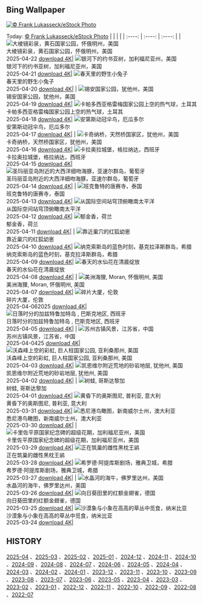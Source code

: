 ## Bing Wallpaper
[![© Frank Lukasseck/eStock Photo](https://cn.bing.com/th?id=OHR.BeachChairsSteinwarder_ZH-CN2947390092_1920x1200.jpg&w=1000)](https://cn.bing.com/th?id=OHR.BeachChairsSteinwarder_ZH-CN2947390092_1920x1200.jpg&pid=hp&w=3840&h=2160&rs=1&c=4)

Today: [© Frank Lukasseck/eStock Photo](https://cn.bing.com/th?id=OHR.BeachChairsSteinwarder_ZH-CN2947390092_1920x1200.jpg&pid=hp&w=3840&h=2160&rs=1&c=4)
  |      |      |      |
| :----: | :----: | :----: |
| ![大棱镜彩泉，黄石国家公园，怀俄明州，美国](https://cn.bing.com/th?id=OHR.YellowstoneSpring_ZH-CN2643482467_1920x1200.jpg&pid=hp&w=384&h=216&rs=1&c=4) <br/> 大棱镜彩泉，黄石国家公园，怀俄明州，美国 <br/> 2025-04-22  [download 4K](https://cn.bing.com/th?id=OHR.YellowstoneSpring_ZH-CN2643482467_1920x1200.jpg&pid=hp&w=3840&h=2160&rs=1&c=4)| ![银河下的约书亚树，加利福尼亚州，美国](https://cn.bing.com/th?id=OHR.JoshuaStars_ZH-CN1375098210_1920x1200.jpg&pid=hp&w=384&h=216&rs=1&c=4) <br/> 银河下的约书亚树，加利福尼亚州，美国 <br/> 2025-04-21  [download 4K](https://cn.bing.com/th?id=OHR.JoshuaStars_ZH-CN1375098210_1920x1200.jpg&pid=hp&w=3840&h=2160&rs=1&c=4)| ![春天里的野生小兔子](https://cn.bing.com/th?id=OHR.BunnyLove_ZH-CN1145897965_1920x1200.jpg&pid=hp&w=384&h=216&rs=1&c=4) <br/> 春天里的野生小兔子 <br/> 2025-04-20  [download 4K](https://cn.bing.com/th?id=OHR.BunnyLove_ZH-CN1145897965_1920x1200.jpg&pid=hp&w=3840&h=2160&rs=1&c=4)|
| ![锡安国家公园，犹他州，美国](https://cn.bing.com/th?id=OHR.ZionValley_ZH-CN0611524754_1920x1200.jpg&pid=hp&w=384&h=216&rs=1&c=4) <br/> 锡安国家公园，犹他州，美国 <br/> 2025-04-19  [download 4K](https://cn.bing.com/th?id=OHR.ZionValley_ZH-CN0611524754_1920x1200.jpg&pid=hp&w=3840&h=2160&rs=1&c=4)| ![卡帕多西亚格雷梅国家公园上空的热气球，土耳其](https://cn.bing.com/th?id=OHR.GoremeTurkey_ZH-CN0255739302_1920x1200.jpg&pid=hp&w=384&h=216&rs=1&c=4) <br/> 卡帕多西亚格雷梅国家公园上空的热气球，土耳其 <br/> 2025-04-18  [download 4K](https://cn.bing.com/th?id=OHR.GoremeTurkey_ZH-CN0255739302_1920x1200.jpg&pid=hp&w=3840&h=2160&rs=1&c=4)| ![安第斯动冠伞鸟，厄瓜多尔](https://cn.bing.com/th?id=OHR.EcuadorBird_ZH-CN3676173654_1920x1200.jpg&pid=hp&w=384&h=216&rs=1&c=4) <br/> 安第斯动冠伞鸟，厄瓜多尔 <br/> 2025-04-17  [download 4K](https://cn.bing.com/th?id=OHR.EcuadorBird_ZH-CN3676173654_1920x1200.jpg&pid=hp&w=3840&h=2160&rs=1&c=4)|
| ![卡奇纳桥，天然桥国家区，犹他州，美国](https://cn.bing.com/th?id=OHR.KachinaBridge_ZH-CN3333793502_1920x1200.jpg&pid=hp&w=384&h=216&rs=1&c=4) <br/> 卡奇纳桥，天然桥国家区，犹他州，美国 <br/> 2025-04-16  [download 4K](https://cn.bing.com/th?id=OHR.KachinaBridge_ZH-CN3333793502_1920x1200.jpg&pid=hp&w=3840&h=2160&rs=1&c=4)| ![卡拉奥拉城堡，格拉纳达，西班牙](https://cn.bing.com/th?id=OHR.CerezoEnFlor_ZH-CN2951543796_1920x1200.jpg&pid=hp&w=384&h=216&rs=1&c=4) <br/> 卡拉奥拉城堡，格拉纳达，西班牙 <br/> 2025-04-15  [download 4K](https://cn.bing.com/th?id=OHR.CerezoEnFlor_ZH-CN2951543796_1920x1200.jpg&pid=hp&w=3840&h=2160&rs=1&c=4)| ![圣玛丽亚岛附近的大西洋细吻海豚，亚速尔群岛，葡萄牙](https://cn.bing.com/th?id=OHR.SpottedDolphins_ZH-CN1257100316_1920x1200.jpg&pid=hp&w=384&h=216&rs=1&c=4) <br/> 圣玛丽亚岛附近的大西洋细吻海豚，亚速尔群岛，葡萄牙 <br/> 2025-04-14  [download 4K](https://cn.bing.com/th?id=OHR.SpottedDolphins_ZH-CN1257100316_1920x1200.jpg&pid=hp&w=3840&h=2160&rs=1&c=4)|
| ![班克鲁特的唐赛寺，泰国](https://cn.bing.com/th?id=OHR.ThailandPagodas_ZH-CN1143878296_1920x1200.jpg&pid=hp&w=384&h=216&rs=1&c=4) <br/> 班克鲁特的唐赛寺，泰国 <br/> 2025-04-13  [download 4K](https://cn.bing.com/th?id=OHR.ThailandPagodas_ZH-CN1143878296_1920x1200.jpg&pid=hp&w=3840&h=2160&rs=1&c=4)| ![从国际空间站穹顶俯瞰南太平洋](https://cn.bing.com/th?id=OHR.SpaceFlight_ZH-CN0927394503_1920x1200.jpg&pid=hp&w=384&h=216&rs=1&c=4) <br/> 从国际空间站穹顶俯瞰南太平洋 <br/> 2025-04-12  [download 4K](https://cn.bing.com/th?id=OHR.SpaceFlight_ZH-CN0927394503_1920x1200.jpg&pid=hp&w=3840&h=2160&rs=1&c=4)| ![郁金香，荷兰](https://cn.bing.com/th?id=OHR.TulipsWindmill_ZH-CN0665142956_1920x1200.jpg&pid=hp&w=384&h=216&rs=1&c=4) <br/> 郁金香，荷兰 <br/> 2025-04-11  [download 4K](https://cn.bing.com/th?id=OHR.TulipsWindmill_ZH-CN0665142956_1920x1200.jpg&pid=hp&w=3840&h=2160&rs=1&c=4)|
| ![靠近巢穴的红狐幼崽](https://cn.bing.com/th?id=OHR.LittleFoxes_ZH-CN8622806156_1920x1200.jpg&pid=hp&w=384&h=216&rs=1&c=4) <br/> 靠近巢穴的红狐幼崽 <br/> 2025-04-10  [download 4K](https://cn.bing.com/th?id=OHR.LittleFoxes_ZH-CN8622806156_1920x1200.jpg&pid=hp&w=3840&h=2160&rs=1&c=4)| ![纳克索斯岛的蓝色时刻，基克拉泽斯群岛，希腊](https://cn.bing.com/th?id=OHR.BlueNaxos_ZH-CN7863097040_1920x1200.jpg&pid=hp&w=384&h=216&rs=1&c=4) <br/> 纳克索斯岛的蓝色时刻，基克拉泽斯群岛，希腊 <br/> 2025-04-09  [download 4K](https://cn.bing.com/th?id=OHR.BlueNaxos_ZH-CN7863097040_1920x1200.jpg&pid=hp&w=3840&h=2160&rs=1&c=4)| ![春天的水仙花在清晨绽放](https://cn.bing.com/th?id=OHR.SpringDaffodils_ZH-CN6737270212_1920x1200.jpg&pid=hp&w=384&h=216&rs=1&c=4) <br/> 春天的水仙花在清晨绽放 <br/> 2025-04-08  [download 4K](https://cn.bing.com/th?id=OHR.SpringDaffodils_ZH-CN6737270212_1920x1200.jpg&pid=hp&w=3840&h=2160&rs=1&c=4)|
| ![美洲海狸, Moran, 怀俄明州, 美国](https://cn.bing.com/th?id=OHR.BeaverDay_ZH-CN2889563041_1920x1200.jpg&pid=hp&w=384&h=216&rs=1&c=4) <br/> 美洲海狸, Moran, 怀俄明州, 美国 <br/> 2025-04-07  [download 4K](https://cn.bing.com/th?id=OHR.BeaverDay_ZH-CN2889563041_1920x1200.jpg&pid=hp&w=3840&h=2160&rs=1&c=4)| ![碎片大厦，伦敦](https://cn.bing.com/th?id=OHR.ShardLondon2025_ZH-CN0722863055_1920x1200.jpg&pid=hp&w=384&h=216&rs=1&c=4) <br/> 碎片大厦，伦敦 <br/> 2025-04-062025  [download 4K](https://cn.bing.com/th?id=OHR.ShardLondon2025_ZH-CN0722863055_1920x1200.jpg&pid=hp&w=3840&h=2160&rs=1&c=4)| ![日落时分的加兹特鲁加特岛 , 巴斯克地区, 西班牙](https://cn.bing.com/th?id=OHR.GaztelugatxeSunset_ZH-CN0553703567_1920x1200.jpg&pid=hp&w=384&h=216&rs=1&c=4) <br/> 日落时分的加兹特鲁加特岛 , 巴斯克地区, 西班牙 <br/> 2025-04-05  [download 4K](https://cn.bing.com/th?id=OHR.GaztelugatxeSunset_ZH-CN0553703567_1920x1200.jpg&pid=hp&w=3840&h=2160&rs=1&c=4)|
| ![苏州古镇风景，江苏省，中国](https://cn.bing.com/th?id=OHR.QingMingY25_ZH-CN9818431198_1920x1200.jpg&pid=hp&w=384&h=216&rs=1&c=4) <br/> 苏州古镇风景，江苏省，中国 <br/> 2025-04-0425  [download 4K](https://cn.bing.com/th?id=OHR.QingMingY25_ZH-CN9818431198_1920x1200.jpg&pid=hp&w=3840&h=2160&rs=1&c=4)| ![沃森峰上空的彩虹, 巨人柱国家公园, 亚利桑那州, 美国](https://cn.bing.com/th?id=OHR.SaguaroRainbow_ZH-CN0139056375_1920x1200.jpg&pid=hp&w=384&h=216&rs=1&c=4) <br/> 沃森峰上空的彩虹, 巨人柱国家公园, 亚利桑那州, 美国 <br/> 2025-04-03  [download 4K](https://cn.bing.com/th?id=OHR.SaguaroRainbow_ZH-CN0139056375_1920x1200.jpg&pid=hp&w=3840&h=2160&rs=1&c=4)| ![凯恩维尔附近荒地的砂岩地层, 犹他州, 美国](https://cn.bing.com/th?id=OHR.UtahBadlands_ZH-CN9174002963_1920x1200.jpg&pid=hp&w=384&h=216&rs=1&c=4) <br/> 凯恩维尔附近荒地的砂岩地层, 犹他州, 美国 <br/> 2025-04-02  [download 4K](https://cn.bing.com/th?id=OHR.UtahBadlands_ZH-CN9174002963_1920x1200.jpg&pid=hp&w=3840&h=2160&rs=1&c=4)|
| ![树蛙, 哥斯达黎加](https://cn.bing.com/th?id=OHR.TicanFrog_ZH-CN8949758487_1920x1200.jpg&pid=hp&w=384&h=216&rs=1&c=4) <br/> 树蛙, 哥斯达黎加 <br/> 2025-04-01  [download 4K](https://cn.bing.com/th?id=OHR.TicanFrog_ZH-CN8949758487_1920x1200.jpg&pid=hp&w=3840&h=2160&rs=1&c=4)| ![黄昏下的奥斯图尼, 普利亚, 意大利](https://cn.bing.com/th?id=OHR.ItalyOstuni_ZH-CN8306220080_1920x1200.jpg&pid=hp&w=384&h=216&rs=1&c=4) <br/> 黄昏下的奥斯图尼, 普利亚, 意大利 <br/> 2025-03-31  [download 4K](https://cn.bing.com/th?id=OHR.ItalyOstuni_ZH-CN8306220080_1920x1200.jpg&pid=hp&w=3840&h=2160&rs=1&c=4)| ![悉尼港鸟瞰图，新南威尔士州，澳大利亚](https://cn.bing.com/th?id=OHR.SydneyHarbour_ZH-CN8119451632_1920x1200.jpg&pid=hp&w=384&h=216&rs=1&c=4) <br/> 悉尼港鸟瞰图，新南威尔士州，澳大利亚 <br/> 2025-03-30  [download 4K](https://cn.bing.com/th?id=OHR.SydneyHarbour_ZH-CN8119451632_1920x1200.jpg&pid=hp&w=3840&h=2160&rs=1&c=4)|
| ![卡里佐平原国家纪念碑的超级花期，加利福尼亚州，美国](https://cn.bing.com/th?id=OHR.CarrizoBloom_ZH-CN7967467357_1920x1200.jpg&pid=hp&w=384&h=216&rs=1&c=4) <br/> 卡里佐平原国家纪念碑的超级花期，加利福尼亚州，美国 <br/> 2025-03-29  [download 4K](https://cn.bing.com/th?id=OHR.CarrizoBloom_ZH-CN7967467357_1920x1200.jpg&pid=hp&w=3840&h=2160&rs=1&c=4)| ![正在筑巢的雌性黑枕王鹟](https://cn.bing.com/th?id=OHR.NestingMonarch_ZH-CN7848166951_1920x1200.jpg&pid=hp&w=384&h=216&rs=1&c=4) <br/> 正在筑巢的雌性黑枕王鹟 <br/> 2025-03-28  [download 4K](https://cn.bing.com/th?id=OHR.NestingMonarch_ZH-CN7848166951_1920x1200.jpg&pid=hp&w=3840&h=2160&rs=1&c=4)| ![希罗德·阿提库斯剧场，雅典卫城，希腊](https://cn.bing.com/th?id=OHR.OdeonAthens_ZH-CN6085881625_1920x1200.jpg&pid=hp&w=384&h=216&rs=1&c=4) <br/> 希罗德·阿提库斯剧场，雅典卫城，希腊 <br/> 2025-03-27  [download 4K](https://cn.bing.com/th?id=OHR.OdeonAthens_ZH-CN6085881625_1920x1200.jpg&pid=hp&w=3840&h=2160&rs=1&c=4)|
| ![水晶河的海牛，佛罗里达州，美国](https://cn.bing.com/th?id=OHR.CrystalManatee_ZH-CN7547286414_1920x1200.jpg&pid=hp&w=384&h=216&rs=1&c=4) <br/> 水晶河的海牛，佛罗里达州，美国 <br/> 2025-03-26  [download 4K](https://cn.bing.com/th?id=OHR.CrystalManatee_ZH-CN7547286414_1920x1200.jpg&pid=hp&w=3840&h=2160&rs=1&c=4)| ![向日葵田里的红额金翅雀，德国](https://cn.bing.com/th?id=OHR.GoldfinchSunflower_ZH-CN7276848190_1920x1200.jpg&pid=hp&w=384&h=216&rs=1&c=4) <br/> 向日葵田里的红额金翅雀，德国 <br/> 2025-03-25  [download 4K](https://cn.bing.com/th?id=OHR.GoldfinchSunflower_ZH-CN7276848190_1920x1200.jpg&pid=hp&w=3840&h=2160&rs=1&c=4)| ![沙漠象与小象在高高的草丛中觅食，纳米比亚](https://cn.bing.com/th?id=OHR.ElephantGrass_ZH-CN7110191053_1920x1200.jpg&pid=hp&w=384&h=216&rs=1&c=4) <br/> 沙漠象与小象在高高的草丛中觅食，纳米比亚 <br/> 2025-03-24  [download 4K](https://cn.bing.com/th?id=OHR.ElephantGrass_ZH-CN7110191053_1920x1200.jpg&pid=hp&w=3840&h=2160&rs=1&c=4)|

  
  ## HISTORY
  [2025-04](https://github.com/Underglaze-Blue/bingwallpaper/tree/main/archive/2025-04/) 、[2025-03](https://github.com/Underglaze-Blue/bingwallpaper/tree/main/archive/2025-03/) 、[2025-02](https://github.com/Underglaze-Blue/bingwallpaper/tree/main/archive/2025-02/) 、[2025-01](https://github.com/Underglaze-Blue/bingwallpaper/tree/main/archive/2025-01/) 、[2024-12](https://github.com/Underglaze-Blue/bingwallpaper/tree/main/archive/2024-12/) 、[2024-11](https://github.com/Underglaze-Blue/bingwallpaper/tree/main/archive/2024-11/) 、[2024-10](https://github.com/Underglaze-Blue/bingwallpaper/tree/main/archive/2024-10/) 、[2024-09](https://github.com/Underglaze-Blue/bingwallpaper/tree/main/archive/2024-09/) 、[2024-08](https://github.com/Underglaze-Blue/bingwallpaper/tree/main/archive/2024-08/) 、[2024-07](https://github.com/Underglaze-Blue/bingwallpaper/tree/main/archive/2024-07/) 、[2024-06](https://github.com/Underglaze-Blue/bingwallpaper/tree/main/archive/2024-06/) 、[2024-05](https://github.com/Underglaze-Blue/bingwallpaper/tree/main/archive/2024-05/) 、[2024-04](https://github.com/Underglaze-Blue/bingwallpaper/tree/main/archive/2024-04/) 、[2024-03](https://github.com/Underglaze-Blue/bingwallpaper/tree/main/archive/2024-03/) 、[2024-02](https://github.com/Underglaze-Blue/bingwallpaper/tree/main/archive/2024-02/) 、[2024-01](https://github.com/Underglaze-Blue/bingwallpaper/tree/main/archive/2024-01/) 、[2023-12](https://github.com/Underglaze-Blue/bingwallpaper/tree/main/archive/2023-12/) 、[2023-11](https://github.com/Underglaze-Blue/bingwallpaper/tree/main/archive/2023-11/) 、[2023-10](https://github.com/Underglaze-Blue/bingwallpaper/tree/main/archive/2023-10/) 、[2023-09](https://github.com/Underglaze-Blue/bingwallpaper/tree/main/archive/2023-09/) 、[2023-08](https://github.com/Underglaze-Blue/bingwallpaper/tree/main/archive/2023-08/) 、[2023-07](https://github.com/Underglaze-Blue/bingwallpaper/tree/main/archive/2023-07/) 、[2023-06](https://github.com/Underglaze-Blue/bingwallpaper/tree/main/archive/2023-06/) 、[2023-05](https://github.com/Underglaze-Blue/bingwallpaper/tree/main/archive/2023-05/) 、[2023-04](https://github.com/Underglaze-Blue/bingwallpaper/tree/main/archive/2023-04/) 、[2023-03](https://github.com/Underglaze-Blue/bingwallpaper/tree/main/archive/2023-03/) 、[2023-02](https://github.com/Underglaze-Blue/bingwallpaper/tree/main/archive/2023-02/) 、[2023-01](https://github.com/Underglaze-Blue/bingwallpaper/tree/main/archive/2023-01/) 、[2022-12](https://github.com/Underglaze-Blue/bingwallpaper/tree/main/archive/2022-12/) 、[2022-11](https://github.com/Underglaze-Blue/bingwallpaper/tree/main/archive/2022-11/) 、[2022-10](https://github.com/Underglaze-Blue/bingwallpaper/tree/main/archive/2022-10/) 、[2022-09](https://github.com/Underglaze-Blue/bingwallpaper/tree/main/archive/2022-09/) 、[2022-08](https://github.com/Underglaze-Blue/bingwallpaper/tree/main/archive/2022-08/) 、[2022-07](https://github.com/Underglaze-Blue/bingwallpaper/tree/main/archive/2022-07/) 